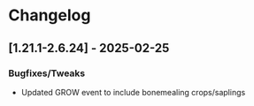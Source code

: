 # Changelog

## [1.21.1-2.6.24] - 2025-02-25
### Bugfixes/Tweaks
- Updated GROW event to include bonemealing crops/saplings

